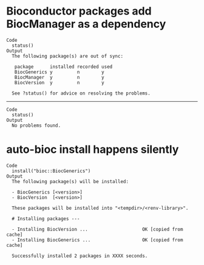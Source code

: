 # Bioconductor packages add BiocManager as a dependency

    Code
      status()
    Output
      The following package(s) are out of sync:
      
       package      installed recorded used
       BiocGenerics y         n        y   
       BiocManager  y         n        y   
       BiocVersion  y         n        y   
      
      See ?status() for advice on resolving the problems.

---

    Code
      status()
    Output
      No problems found.

# auto-bioc install happens silently

    Code
      install("bioc::BiocGenerics")
    Output
      The following package(s) will be installed:
      
      - BiocGenerics [<version>]
      - BiocVersion  [<version>]
      
      These packages will be installed into "<tempdir>/<renv-library>".
      
      # Installing packages ---
      
      - Installing BiocVersion ...                    OK [copied from cache]
      - Installing BiocGenerics ...                   OK [copied from cache]
      
      Successfully installed 2 packages in XXXX seconds.

